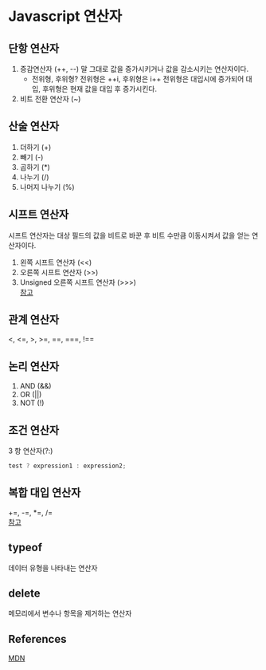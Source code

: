 # Javascript 연산자

## 단항 연산자

1.  증감연산자 (++, --)
    말 그대로 값을 증가시키거나 값을 감소시키는 연산자이다.
    - 전위형, 후위형?
      전위형은 ++i, 후위형은 i++
      전위형은 대입시에 증가되어 대입, 후위형은 현재 값을 대입 후 증가시킨다.
2.  비트 전환 연산자 (~)

## 산술 연산자

1.  더하기 (+)
2.  빼기 (-)
3.  곱하기 (\*)
4.  나누기 (/)
5.  나머지 나누기 (%)

## 시프트 연산자

시프트 연산자는 대상 필드의 값을 비트로 바꾼 후 비트 수만큼 이동시켜서 값을 얻는 연산자이다.

1.  왼쪽 시프트 연산자 (<<)
2.  오른쪽 시프트 연산자 (>>)
3.  Unsigned 오른쪽 시프트 연산자 (>>>)  
    [참고](http://forum.falinux.com/zbxe/index.php?document_srl=580758&mid=lecture_tip)

## 관계 연산자

<, <=, >, >=, ==, ===, !==

## 논리 연산자

1.  AND (&&)
2.  OR (||)
3.  NOT (!)

## 조건 연산자

3 항 연산자(?:)

```javascript
test ? expression1 : expression2;
```

## 복합 대입 연산자

+=, -=, \*=, /=  
[참고](https://developer.mozilla.org/ko/docs/Web/JavaScript/Guide/Expressions_and_Operators)

## typeof

데이터 유형을 나타내는 연산자

## delete

메모리에서 변수나 항목을 제거하는 연산자

## References

[MDN](<https://msdn.microsoft.com/ko-kr/library/ce57k8d5(v=vs.94).aspx>)
